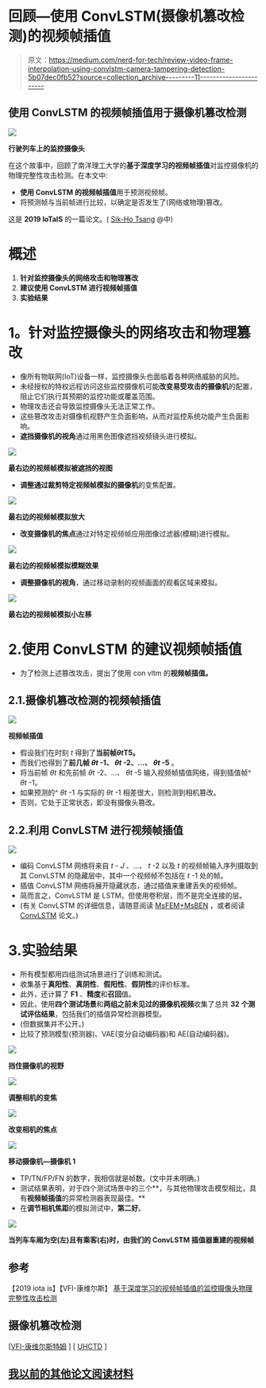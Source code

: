 # 回顾—使用 ConvLSTM(摄像机篡改检测)的视频帧插值

> 原文：<https://medium.com/nerd-for-tech/review-video-frame-interpolation-using-convlstm-camera-tampering-detection-5b07dec0fb52?source=collection_archive---------11----------------------->

## 使用 ConvLSTM 的视频帧插值用于摄像机篡改检测

![](img/5b8351b4658beefffb7ceb8186ecfbee.png)

**行驶列车上的监控摄像头**

在这个故事中，回顾了南洋理工大学的**基于深度学习的视频帧插值**对监控摄像机的物理完整性攻击检测。在本文中:

*   **使用 ConvLSTM 的视频帧插值**用于预测视频帧。
*   将预测帧与当前帧进行比较，以确定是否发生了(网络或物理)篡改。

这是 **2019 IoTaIS** 的一篇论文。( [Sik-Ho Tsang](https://medium.com/u/aff72a0c1243?source=post_page-----5b07dec0fb52--------------------------------) @中)

# 概述

1.  **针对监控摄像头的网络攻击和物理篡改**
2.  **建议使用 ConvLSTM 进行视频帧插值**
3.  **实验结果**

# **1。针对监控摄像头的网络攻击和物理篡改**

*   像所有物联网(IoT)设备一样，监控摄像头也面临着各种网络威胁的风险。
*   未经授权的特权远程访问这些监控摄像机可能**改变易受攻击的摄像机**的配置，阻止它们执行其预期的监控功能或覆盖范围。
*   物理攻击还会导致监控摄像头无法正常工作。
*   这些篡改攻击对摄像机视野产生负面影响，从而对监控系统功能产生负面影响。
*   **遮挡摄像机的视角**通过用黑色图像遮挡视频镜头进行模拟。

![](img/15054c8a35f237baf2e056033706d0b8.png)

**最右边的视频帧模拟被遮挡的视图**

*   **调整通过裁剪特定视频帧模拟的摄像机**的变焦配置。

![](img/0090c9ba314e6c2cea844517b90bfdfc.png)

**最右边的视频帧模拟放大**

*   **改变摄像机的焦点**通过对特定视频帧应用图像过滤器(模糊)进行模拟。

![](img/83f8bc126d51be06bb040b87928fef6e.png)

**最右边的视频帧模拟模糊效果**

*   **调整摄像机的视角**，通过移动录制的视频画面的观看区域来模拟。

![](img/ed18ff2d8c6ff797c315f0bb3e9a593d.png)

**最右边的视频帧模拟小左移**

# 2.**使用 ConvLSTM 的建议视频帧插值**

*   为了检测上述篡改攻击，提出了使用 con vltm 的**视频帧插值。**

## 2.1.**摄像机篡改检测的视频帧插值**

![](img/a4f3749b4bb1dea6aa07e24b4635ea95.png)

**视频帧插值**

*   假设我们在时刻 *t* 得到了**当前帧*θt*T5。**
*   而我们也得到了**前几帧 *θt* -1、 *θt* -2、…、 *θt* -5** 。
*   将当前帧 *θt* 和先前帧 *θt* -2、…、 *θt* -5 输入视频帧插值网络，得到插值帧^ *θt* -1。
*   如果预测的^ *θt* -1 与实际的 *θt* -1 相差很大，则检测到相机篡改。
*   否则，它处于正常状态，即没有摄像头篡改。

## 2.2.利用 ConvLSTM 进行视频帧插值

![](img/92dfcc6b7b30c87e4c3f9c4ab1e3870e.png)

*   编码 ConvLSTM 网络将来自 *t* - *J* 、…、 *t* -2 以及 *t* 的视频帧输入序列摄取到其 ConvLSTM 的隐藏层中，其中一个视频帧不包括在 *t* -1 处的帧。
*   插值 ConvLSTM 网络将展开隐藏状态，通过插值来重建丢失的视频帧。
*   简而言之，ConvLSTM 是 LSTM，但使用卷积层，而不是完全连接的层。
*   (有关 ConvLSTM 的详细信息，请随意阅读 [MsFEM+MsBEN](/swlh/review-msfen-msben-defocus-blur-detection-by-fusing-multiscale-deep-features-with-conv-lstm-b31d6c23758d) ，或者阅读 [ConvLSTM](https://papers.nips.cc/paper/2015/file/07563a3fe3bbe7e3ba84431ad9d055af-Paper.pdf) 论文。)

# 3.实验结果

*   所有模型都用四组测试场景进行了训练和测试。
*   收集基于**真阳性**、**真阴性**、**假阳性**、**假阴性**的评价标准。
*   此外，还计算了 **F1** 、**精度**和**召回**值。
*   因此，使用**四个测试场景**和**两组之前未见过的摄像机视频**收集了总共 **32 个测试评估结果**，包括我们的插值异常检测器模型。
*   (但数据集并不公开。)
*   比较了预测模型(预测器)、VAE(变分自动编码器)和 AE(自动编码器)。

![](img/93255d0f7404fd4cf5fd0db2ccd33532.png)

**挡住摄像机的视野**

![](img/65132c4a43b6318d5e2a7635af9c2882.png)

**调整相机的变焦**

![](img/43cba812bc50551373dd877faef00eed.png)

**改变相机的焦点**

![](img/c2a4f68457ef03bf7bd77815771be98f.png)

**移动摄像机—摄像机 1**

*   TP/TN/FP/FN 的数字，我相信就是帧数。(文中并未明确。)
*   测试结果表明，对于四个测试场景中的三个**，与其他物理攻击模型相比，具有**视频帧插值**的异常检测器表现最佳。**
*   在**调节相机焦距**的模拟测试中，**第二好**。

![](img/6e46923c9df1c12606bf7ec4a9742f03.png)

**当列车车厢为空(左)且有乘客(右)时，由我们的 ConvLSTM 插值器重建的视频帧**

## 参考

【2019 iota is】【VFI-康维尔斯】
[基于深度学习的视频帧插值的监控摄像头物理完整性攻击检测](https://ieeexplore.ieee.org/abstract/document/8980385)

## 摄像机篡改检测

[[VFI-康维尔斯特姆](https://sh-tsang.medium.com/review-video-frame-interpolation-using-convlstm-camera-tampering-detection-5b07dec0fb52) ] [ [UHCTD](https://sh-tsang.medium.com/review-uhctd-a-comprehensive-dataset-for-camera-tampering-detection-camera-tampering-detection-f2a132eb7aca) ]

## [我以前的其他论文阅读材料](https://sh-tsang.medium.com/overview-my-reviewed-paper-lists-tutorials-946ce59fbf9e)